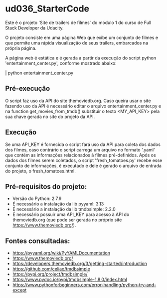 # ud036_StarterCode

Este é o projeto 'Site de trailers de filmes' do módulo 1 do curso de Full Stack Developer da Udacity.

O projeto consiste em uma página Web que exibe um conjunto de filmes e que permite uma rápida visualização de seus trailers, embarcados na própria página.

A página web é estática e é gerada a partir da execução do script python 'entertainment_center.py', conforme mostrado abaixo: 


| python entertainment_center.py

## Pré-execução
O script faz uso da API do site themoviedb.org. Caso queira usar o site fazendo uso da API é necessário editar o arquivo
entertainment_center.py e na function get_movies_from_tmdb() substituir o texto <MY_API_KEY> pela sua chave gerada no site do projeto da API. 


## Execução
Se uma API_KEY é fornecida o script fará uso da API para coleta dos dados dos filmes, caso contrário o script carrega um arquivo no formato '.yaml' 
que contém as informações relacionados à filmes pré-definidos. 
Após os dados dos filmes serem coletados, o script 'fresh_tomatoes.py' recebe esse conjunto de informações, é executado e dele é gerado o arquivo de entrada do projeto, o fresh_tomatoes.html.


## Pré-requisitos do projeto:                
- Versão do Python: 2.7.9
- É necessário a instalação da lib pyyaml: 3.13
- É necessário a instalação da lib tmdbsimple: 2.2.0
- É necessário possuir uma API_KEY para acesso à API do themoviedb.org (que pode ser gerada no próprio site https://www.themoviedb.org/).


## Fontes consultadas:
- https://pyyaml.org/wiki/PyYAMLDocumentation
- https://www.themoviedb.org/
- https://developers.themoviedb.org/3/getting-started/introduction
- https://github.com/celiao/tmdbsimple
- https://pypi.org/project/tmdbsimple/
- https://www.pydoc.io/pypi/tmdbsimple-1.8.0/index.html
- https://www.pythonforbeginners.com/error-handling/python-try-and-except